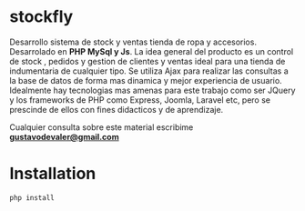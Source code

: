 # stockfly


Desarrollo sistema de stock y ventas tienda de ropa y accesorios.
Desarrolado en <strong>PHP MySql y Js</strong>.
La idea general del producto es un control de stock , pedidos y gestion de clientes 
  y ventas ideal para una tienda de indumentaria de cualquier tipo.
Se utiliza Ajax para realizar  las consultas a la base de datos de forma mas dinamica y
mejor experiencia de usuario. 
Idealmente hay tecnologias mas amenas para este trabajo como ser JQuery y los frameworks de PHP
como Express, Joomla, Laravel etc, pero se prescinde de ellos con fines didacticos y de aprendizaje.

Cualquier consulta sobre este material escribime <strong>gustavodevaler@gmail.com</strong>


# Installation

```
php install 
```